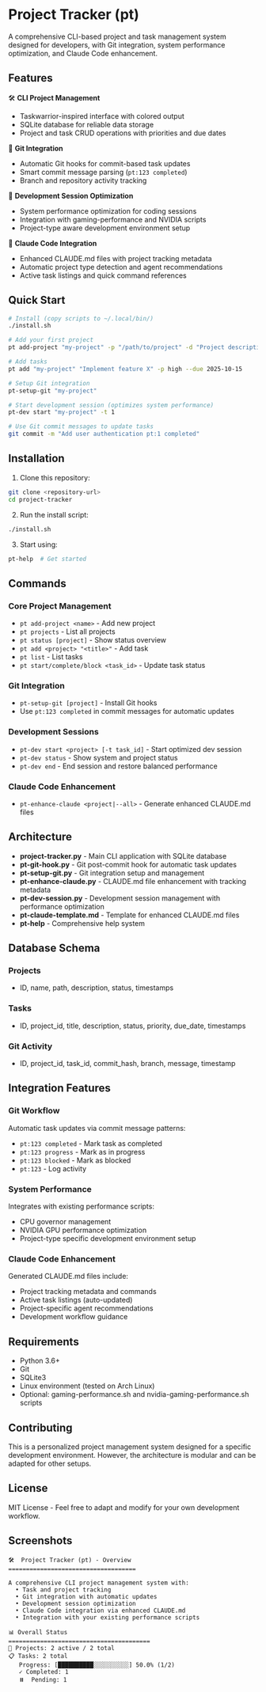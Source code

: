 # Project Tracker (pt)

A comprehensive CLI-based project and task management system designed for developers, with Git integration, system performance optimization, and Claude Code enhancement.

## Features

🛠️ **CLI Project Management**
- Taskwarrior-inspired interface with colored output
- SQLite database for reliable data storage
- Project and task CRUD operations with priorities and due dates

🔗 **Git Integration**
- Automatic Git hooks for commit-based task updates
- Smart commit message parsing (`pt:123 completed`)
- Branch and repository activity tracking

🚀 **Development Session Optimization**
- System performance optimization for coding sessions
- Integration with gaming-performance and NVIDIA scripts
- Project-type aware development environment setup

📝 **Claude Code Integration**
- Enhanced CLAUDE.md files with project tracking metadata
- Automatic project type detection and agent recommendations
- Active task listings and quick command references

## Quick Start

```bash
# Install (copy scripts to ~/.local/bin/)
./install.sh

# Add your first project
pt add-project "my-project" -p "/path/to/project" -d "Project description"

# Add tasks
pt add "my-project" "Implement feature X" -p high --due 2025-10-15

# Setup Git integration
pt-setup-git "my-project"

# Start development session (optimizes system performance)
pt-dev start "my-project" -t 1

# Use Git commit messages to update tasks
git commit -m "Add user authentication pt:1 completed"
```

## Installation

1. Clone this repository:
```bash
git clone <repository-url>
cd project-tracker
```

2. Run the install script:
```bash
./install.sh
```

3. Start using:
```bash
pt-help  # Get started
```

## Commands

### Core Project Management
- `pt add-project <name>` - Add new project
- `pt projects` - List all projects
- `pt status [project]` - Show status overview
- `pt add <project> "<title>"` - Add task
- `pt list` - List tasks
- `pt start/complete/block <task_id>` - Update task status

### Git Integration
- `pt-setup-git [project]` - Install Git hooks
- Use `pt:123 completed` in commit messages for automatic updates

### Development Sessions
- `pt-dev start <project> [-t task_id]` - Start optimized dev session
- `pt-dev status` - Show system and project status
- `pt-dev end` - End session and restore balanced performance

### Claude Code Enhancement
- `pt-enhance-claude <project|--all>` - Generate enhanced CLAUDE.md files

## Architecture

- **project-tracker.py** - Main CLI application with SQLite database
- **pt-git-hook.py** - Git post-commit hook for automatic task updates
- **pt-setup-git.py** - Git integration setup and management
- **pt-enhance-claude.py** - CLAUDE.md file enhancement with tracking metadata
- **pt-dev-session.py** - Development session management with performance optimization
- **pt-claude-template.md** - Template for enhanced CLAUDE.md files
- **pt-help** - Comprehensive help system

## Database Schema

### Projects
- ID, name, path, description, status, timestamps

### Tasks
- ID, project_id, title, description, status, priority, due_date, timestamps

### Git Activity
- ID, project_id, task_id, commit_hash, branch, message, timestamp

## Integration Features

### Git Workflow
Automatic task updates via commit message patterns:
- `pt:123 completed` - Mark task as completed
- `pt:123 progress` - Mark as in progress
- `pt:123 blocked` - Mark as blocked
- `pt:123` - Log activity

### System Performance
Integrates with existing performance scripts:
- CPU governor management
- NVIDIA GPU performance optimization
- Project-type specific development environment setup

### Claude Code Enhancement
Generated CLAUDE.md files include:
- Project tracking metadata and commands
- Active task listings (auto-updated)
- Project-specific agent recommendations
- Development workflow guidance

## Requirements

- Python 3.6+
- Git
- SQLite3
- Linux environment (tested on Arch Linux)
- Optional: gaming-performance.sh and nvidia-gaming-performance.sh scripts

## Contributing

This is a personalized project management system designed for a specific development environment. However, the architecture is modular and can be adapted for other setups.

## License

MIT License - Feel free to adapt and modify for your own development workflow.

## Screenshots

```
🛠️  Project Tracker (pt) - Overview
====================================

A comprehensive CLI project management system with:
  • Task and project tracking
  • Git integration with automatic updates
  • Development session optimization
  • Claude Code integration via enhanced CLAUDE.md
  • Integration with your existing performance scripts

📊 Overall Status
========================================
📁 Projects: 2 active / 2 total
📋 Tasks: 2 total
   Progress: [██████████░░░░░░░░░░] 50.0% (1/2)
   ✓ Completed: 1
   ⏸️  Pending: 1
```